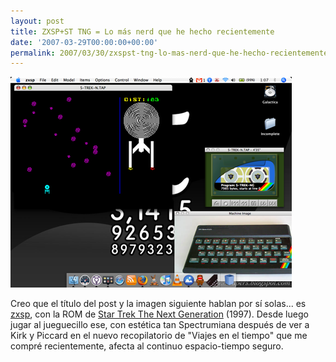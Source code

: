 ```yaml
---
layout: post
title: ZXSP+ST TNG = Lo más nerd que he hecho recientemente
date: '2007-03-29T00:00:00+00:00'
permalink: 2007/03/30/zxspst-tng-lo-mas-nerd-que-he-hecho-recientemente/
---
```

<img src="/assets/zxsp.png" width="450" height="337" alt="zxsp" class="centro_borde" />

Creo que el título del post y la imagen siguiente hablan por sí solas... es <a href="http://www.applesfera.com/2007/03/30-zxsp-emulador-de-zx-spectrum-para-mac-os-x">zxsp</a>, con la ROM de <a href="http://www.worldofspectrum.org/infoseekid.cgi?id=0016717">Star Trek The Next Generation</a> (1997). Desde luego jugar al jueguecillo ese, con estética tan Spectrumiana después de ver a Kirk y Piccard en el nuevo recopilatorio de "Viajes en el tiempo" que me compré recientemente, afecta al continuo espacio-tiempo seguro.
